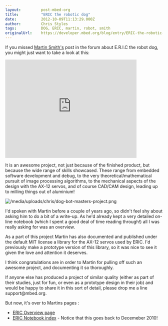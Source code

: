 ```yaml
---
layout:         post-mbed-org
title:          "ERIC the robotic dog"
date:           2012-10-09T11:13:29.000Z
author:         Chris Styles
tags:           DOG, ERIC, martin, robot, smith
originalUrl:    https://developer.mbed.org/blog/entry/ERIC-the-robotic-dog/
---
```


<p>If you missed <a href="http://mbed.org/users/ms523/">Martin Smith&apos;s</a> post
  in the forum about E.R.I.C the robot dog, you might just want to take a
  look at this:</p>
<div class="flex-video">
  <iframe width="420" height="315" src="https://www.youtube.com/embed/XiR61Ecs5JU"
  frameborder="0" allowfullscreen="allowfullscreen"></iframe>
</div>
<p>It is an awesome project, not just because of the finished product, but
  because the wide range of skills showcased. These range from embedded software
  development and debug, to the very theoretical/mathematical pursuit of
  image processing algorithms, to the mechanical aspects of the design with
  the AX-12 servos, and of course CAD/CAM design, leading up to milling things
  out of aluminium!</p>
<p>
  <img src="https://developer.mbed.org/media/uploads/chris/dog-bot-masters-project.png"
  alt="/media/uploads/chris/dog-bot-masters-project.png" title="/media/uploads/chris/dog-bot-masters-project.png">
</p>
<p>I&apos;d spoken with Martin before a couple of years ago, so didn&apos;t
  feel shy about asking him to do a bit of a write-up. As he&apos;d already
  kept a very detailed on-line notebook (which I spent a good deal of time
  reading through!) all I was really asking for was an overview.</p>
<p>As a part of this project Martin has also documented and published under
  the default MIT license a library for the AX-12 servos used by ERIC. I&apos;d
  previously make a prototype version of this library, so it was nice to
  see it given the love and attention it deserves.</p>
<p>I think congratulations are in order to Martin for pulling off such an
  awesome project, and documenting it so thoroughly.</p>
<p>If anyone else has produced a project of similar quality (either as part
  of their studies, just for fun, or even as a prototype design in their
  job) and would be happy to share it in this sort of detail, please drop
  me a line support@mbed.org.</p>
<p>But now, it&apos;s over to Martins pages :</p>
<ul>
  <li><a href="http://mbed.org/users/ms523/notebook/eric-overview">ERIC Overview page</a>

  </li>
  <li><a href="http://mbed.org/users/ms523/notebook/eric-index-page/">ERIC Notebook index</a> -
    Notice that this goes back to Decemeber 2010!</li>
</ul>
